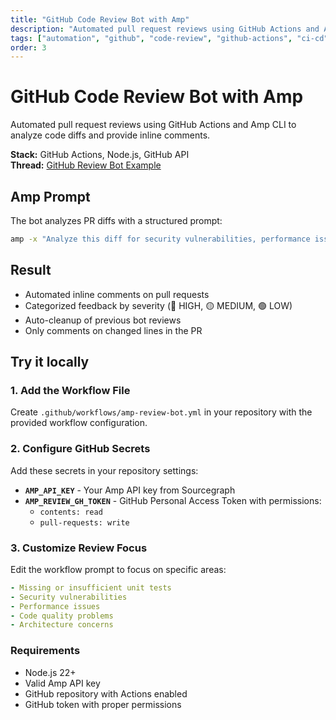 ```yaml
---
title: "GitHub Code Review Bot with Amp"
description: "Automated pull request reviews using GitHub Actions and Amp CLI to analyze code diffs and provide inline comments."
tags: ["automation", "github", "code-review", "github-actions", "ci-cd", "nodejs", "bot"]
order: 3
---
```


# GitHub Code Review Bot with Amp

Automated pull request reviews using GitHub Actions and Amp CLI to analyze code diffs and provide inline comments.

**Stack:** GitHub Actions, Node.js, GitHub API  
**Thread:** [GitHub Review Bot Example](https://github.com/Isuru-F/demo-latest-audiobooks/pull/82)

## Amp Prompt

The bot analyzes PR diffs with a structured prompt:

```bash
amp -x "Analyze this diff for security vulnerabilities, performance issues, code quality problems, and missing tests. Format response with severity levels and specific file/line references."
```

## Result

- Automated inline comments on pull requests
- Categorized feedback by severity (🔴 HIGH, 🟡 MEDIUM, 🟢 LOW)
- Auto-cleanup of previous bot reviews
- Only comments on changed lines in the PR

## Try it locally

### 1. Add the Workflow File

Create `.github/workflows/amp-review-bot.yml` in your repository with the provided workflow configuration.

### 2. Configure GitHub Secrets

Add these secrets in your repository settings:

- **`AMP_API_KEY`** - Your Amp API key from Sourcegraph
- **`AMP_REVIEW_GH_TOKEN`** - GitHub Personal Access Token with permissions:
  - `contents: read`
  - `pull-requests: write`

### 3. Customize Review Focus

Edit the workflow prompt to focus on specific areas:

```yaml
- Missing or insufficient unit tests
- Security vulnerabilities  
- Performance issues
- Code quality problems
- Architecture concerns
```

### Requirements

- Node.js 22+
- Valid Amp API key
- GitHub repository with Actions enabled
- GitHub token with proper permissions
